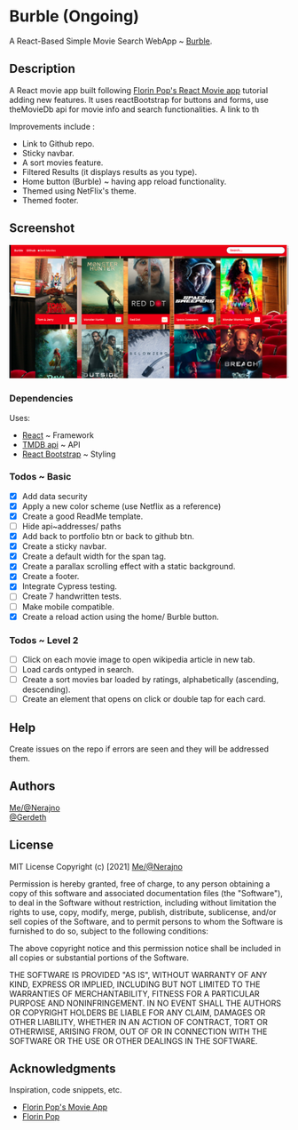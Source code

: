 # Burble (Ongoing)
A React-Based Simple Movie Search WebApp ~
[Burble](burble-5c404.web.app/).

## Description
A React movie app built following [Florin Pop's React Movie app](https://youtu.be/sZ0bZGfg_m4) tutorial adding new features.
It uses reactBootstrap for buttons and forms, use theMovieDb api for movie info and search functionalities. A link to th

Improvements include :
- Link to Github repo.
- Sticky navbar.
- A sort movies feature.
- Filtered Results (it displays results as you type).
- Home button (Burble) ~ having app reload functionality.
- Themed using NetFlix's theme.
- Themed footer.


## Screenshot
![Burble Screenshot](https://github.com/Nerajno/Burble/blob/main/src/assets/Burble_Screenshot.png)

### Dependencies
Uses:
- [React](https://reactjs.org/) ~ Framework
- [TMDB api](https://www.themoviedb.org/documentation/api?language=en-US) ~ API
- [React Bootstrap](https://react-bootstrap.github.io/) ~ Styling

### Todos ~ Basic
- [x] Add data security
- [x] Apply a new color scheme (use Netflix as a reference)
- [x] Create a good ReadMe template.
- [ ] Hide api~addresses/ paths
- [x] Add back to portfolio btn or back to github btn.
- [x] Create a sticky navbar.
- [x] Create a default width for the span tag. 
- [x] Create a parallax scrolling effect with a static background.
- [x] Create a footer.
- [x] Integrate Cypress testing.
- [ ] Create 7  handwritten tests.
- [ ] Make mobile compatible.
- [x] Create a reload action using the home/ Burble button.

### Todos ~ Level 2
- [ ] Click on each movie image to open wikipedia article in new tab.
- [ ] Load cards ontyped in search.
- [ ] Create a sort movies bar loaded by ratings, alphabetically (ascending, descending).
- [ ] Create an element that opens on click or double tap for each card.
 
## Help
Create issues on the repo if errors are seen and they will be addressed them.

## Authors
[Me/@Nerajno](https://twitter.com/nerajno)  
[@Gerdeth](https://twitter.com/_I_am_Ge)


## License
MIT License
Copyright (c) [2021] [Me/@Nerajno](https://twitter.com/nerajno)  

Permission is hereby granted, free of charge, to any person obtaining a copy
of this software and associated documentation files (the "Software"), to deal
in the Software without restriction, including without limitation the rights
to use, copy, modify, merge, publish, distribute, sublicense, and/or sell
copies of the Software, and to permit persons to whom the Software is
furnished to do so, subject to the following conditions:

The above copyright notice and this permission notice shall be included in all
copies or substantial portions of the Software.

THE SOFTWARE IS PROVIDED "AS IS", WITHOUT WARRANTY OF ANY KIND, EXPRESS OR
IMPLIED, INCLUDING BUT NOT LIMITED TO THE WARRANTIES OF MERCHANTABILITY,
FITNESS FOR A PARTICULAR PURPOSE AND NONINFRINGEMENT. IN NO EVENT SHALL THE
AUTHORS OR COPYRIGHT HOLDERS BE LIABLE FOR ANY CLAIM, DAMAGES OR OTHER
LIABILITY, WHETHER IN AN ACTION OF CONTRACT, TORT OR OTHERWISE, ARISING FROM,
OUT OF OR IN CONNECTION WITH THE SOFTWARE OR THE USE OR OTHER DEALINGS IN THE
SOFTWARE.

## Acknowledgments
Inspiration, code snippets, etc.
* [Florin Pop's Movie App](https://youtu.be/sZ0bZGfg_m4)
* [Florin Pop](https://twitter.com/florinpop1705)
